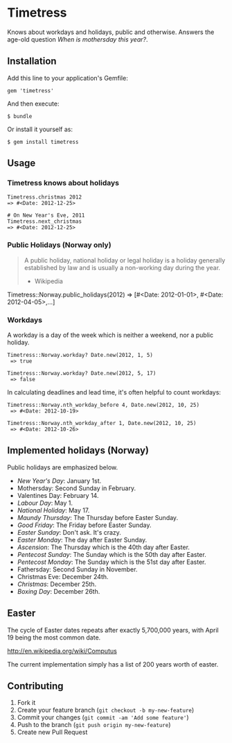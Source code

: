 # Timetress

Knows about workdays and holidays, public and otherwise.
Answers the age-old question _When is mothersday this year?_.

## Installation

Add this line to your application's Gemfile:

    gem 'timetress'

And then execute:

    $ bundle

Or install it yourself as:

    $ gem install timetress

## Usage

### Timetress knows about holidays

```
Timetress.christmas 2012
=> #<Date: 2012-12-25>
```

```
# On New Year's Eve, 2011
Timetress.next_christmas
=> #<Date: 2012-12-25>
```

### Public Holidays (Norway only)

> A public holiday, national holiday or legal holiday is a holiday generally established by law and is usually a non-working day during the year.
> - Wikipedia

Timetress::Norway.public_holidays(2012)
=> [#<Date: 2012-01-01>, #<Date: 2012-04-05>,...]

### Workdays

A workday is a day of the week which is neither a weekend, nor a public holiday.

```
Timetress::Norway.workday? Date.new(2012, 1, 5)
 => true

Timetress::Norway.workday? Date.new(2012, 5, 17)
 => false
```

In calculating deadlines and lead time, it's often helpful to count workdays:

```
Timetress::Norway.nth_workday_before 4, Date.new(2012, 10, 25)
 => #<Date: 2012-10-19>

Timetress::Norway.nth_workday_after 1, Date.new(2012, 10, 25)
 => #<Date: 2012-10-26>
```

## Implemented holidays (Norway)

Public holidays are emphasized below.

* *New Year's Day*: January 1st.
* Mothersday: Second Sunday in February.
* Valentines Day: February 14.
* *Labour Day*: May 1.
* *National Holiday*: May 17.
* *Maundy Thursday*: The Thursday before Easter Sunday.
* *Good Friday*: The Friday before Easter Sunday.
* *Easter Sunday*: Don't ask. It's crazy.
* *Easter Monday*: The day after Easter Sunday.
* *Ascension*: The Thursday which is the 40th day after Easter.
* *Pentecost Sunday*: The Sunday which is the 50th day after Easter.
* *Pentecost Monday*: The Sunday which is the 51st day after Easter.
* Fathersday: Second Sunday in November.
* Christmas Eve: December 24th.
* *Christmas*: December 25th.
* *Boxing Day*: December 26th.

## Easter

The cycle of Easter dates repeats after exactly 5,700,000 years, with April 19 being the most common date.

http://en.wikipedia.org/wiki/Computus

The current implementation simply has a list of 200 years worth of easter.

## Contributing

1. Fork it
2. Create your feature branch (`git checkout -b my-new-feature`)
3. Commit your changes (`git commit -am 'Add some feature'`)
4. Push to the branch (`git push origin my-new-feature`)
5. Create new Pull Request
